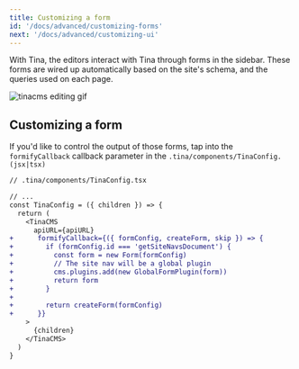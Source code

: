 ```yaml
---
title: Customizing a form
id: '/docs/advanced/customizing-forms'
next: '/docs/advanced/customizing-ui'
---
```


With Tina, the editors interact with Tina through forms in the sidebar. These forms are wired up automatically based on the site's schema, and the queries used on each page.

![tinacms editing gif](/gif/tina-nextjs.gif)

## Customizing a form

If you'd like to control the output of those forms, tap into the `formifyCallback` callback parameter in the `.tina/components/TinaConfig.(jsx|tsx)`

```diff
// .tina/components/TinaConfig.tsx

// ...
const TinaConfig = ({ children }) => {
  return (
    <TinaCMS
      apiURL={apiURL}
+      formifyCallback={({ formConfig, createForm, skip }) => {
+        if (formConfig.id === 'getSiteNavsDocument') {
+          const form = new Form(formConfig)
+          // The site nav will be a global plugin
+          cms.plugins.add(new GlobalFormPlugin(form))
+          return form
+        }
+
+        return createForm(formConfig)
+      }}
    >
      {children}
    </TinaCMS>
  )
}
```
